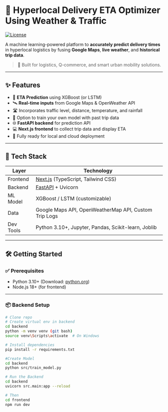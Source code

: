# 🚚 Hyperlocal Delivery ETA Optimizer Using Weather & Traffic

[![License](https://img.shields.io/badge/license-Proprietary-red.svg)](#-license)

A machine learning-powered platform to **accurately predict delivery times** in hyperlocal logistics by fusing **Google Maps**, **live weather**, and **historical trip data**.

> 📍 Built for logistics, Q-commerce, and smart urban mobility solutions.

---

## ✨ Features

- 🔮 **ETA Prediction** using XGBoost (or LSTM)
- 🛰️ **Real-time inputs** from Google Maps & OpenWeather API
- 🛣️ Incorporates traffic level, distance, temperature, and rainfall
- 🧠 Option to train your own model with past trip data
- 🌐 **FastAPI backend** for prediction API
- 💻 **Next.js frontend** to collect trip data and display ETA
- 🚀 Fully ready for local and cloud deployment

---

## 🧰 Tech Stack

| Layer       | Technology                     |
|------------|----------------------------------|
| Frontend    | [Next.js](https://nextjs.org/) (TypeScript, Tailwind CSS) |
| Backend     | [FastAPI](https://fastapi.tiangolo.com/) + Uvicorn         |
| ML Model    | XGBoost / LSTM (customizable)   |
| Data        | Google Maps API, OpenWeatherMap API, Custom Trip Logs |
| Dev Tools   | Python 3.10+, Jupyter, Pandas, Scikit-learn, Joblib |

---

## 🛠️ Getting Started

### ✅ Prerequisites
- Python 3.10+ (Download: [python.org](https://python.org))
- Node.js 18+ (for frontend)

---

### 📦 Backend Setup

```bash
# Clone repo
# Create virtual env in backend
cd backend
python -m venv venv (git bash)
source venv\Scripts\activate  # On Windows

# Install dependencies
pip install -r requirements.txt

#Create Model
cd backend
python src/train_model.py

# Run the Backend
cd backend
uvicorn src.main:app --reload

# Then
cd frontend
npm run dev

